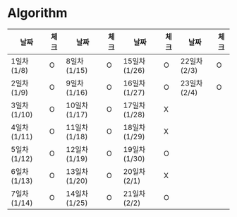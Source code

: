 # Algorithm

| 날짜 | 체크 | 날짜 | 체크 | 날짜 | 체크 | 날짜 | 체크 |
| --- | --- | --- | --- | --- | --- | --- | --- |
| 1일차 (1/8) | O | 8일차 (1/15) | O | 15일차 (1/26) | O | 22일차 (2/3) | O |
| 2일차 (1/9) | O | 9일차 (1/16) | O | 16일차 (1/27) | O | 23일차 (2/4) | O |
| 3일차 (1/10) | O | 10일차 (1/17) | O | 17일차 (1/28) | X |
| 4일차 (1/11) | O | 11일차 (1/18) | O | 18일차 (1/29) | X |
| 5일차 (1/12) | O | 12일차 (1/19) | O | 19일차 (1/30) | O |
| 6일차 (1/13) | O | 13일차 (1/20) | O | 20일차 (2/1) | X |
| 7일차 (1/14) | O | 14일차 (1/25) | O | 21일차 (2/2) | O |